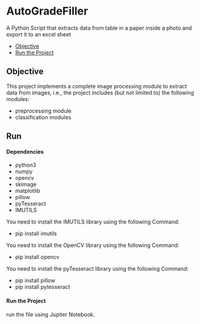 # AutoGradeFiller
A Python Script that extracts data from table in a paper inside a photo and export it to an excel sheet 
* [Objective](#Objective)
* [Run the Project](#Run)

## Objective
This project implements a complete image processing module to extract data from images, i.e., the project includes (but not limited to) the following modules:
* preprocessing module
* classification modules

## Run
#### Dependencies
- python3
- numpy
- opencv
- skimage
- matplotlib
- pillow
- pyTesseract
- IMUTILS

You need to install the IMUTILS library using the following Command:
- pip install imutils

You need to install the OpenCV library using the following Command:
- pip install opencv

You need to install the pyTesseract library using the following Command:
- pip install pillow
- pip install pytesseract

#### Run the Project
run the file using Jupiter Notebook.

